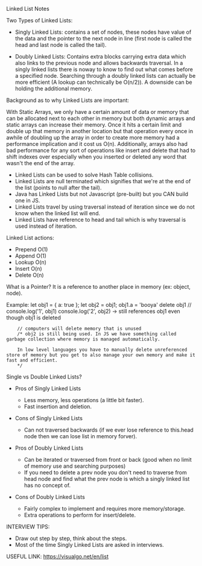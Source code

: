 Linked List Notes

Two Types of Linked Lists:

- Singly Linked Lists: contains a set of nodes, these nodes have value of the data and the pointer to the next node in line (first node is called the head and last node is called the tail).

- Doubly Linked Lists: Contains extra blocks carrying extra data which also links to the previous node and allows backwards traversal.  In a singly linked lists there is noway to know to find out what comes before a specified node.  Searching through a doubly linked lists can actually be more efficient (A lookup can technically be O(n/2)).  A downside can be holding the additional memory.

Background as to why Linked Lists are important:

With Static Arrays, we only have a certain amount of data or memory that can be allocated next to each other in memory but both dynamic arrays and static arrays can increase their memory.
Once it hits a certain limit and double up that memory in another location but that operation every once in awhile of doubling up the array in order to create more memory had a performance implication and it cost us O(n).
Additionally, arrays also had bad performance for any sort of operations like insert and delete that had to shift indexes over especially when you inserted or deleted any word that wasn't the end of the array.

- Linked Lists can be used to solve Hash Table collisions.
- Linked Lists are null terminated which signifies that we're at the end of the list (points to null after the tail).
- Java has Linked Lists but not Javascript (pre-built) but you CAN build one in JS.
- Linked Lists travel by using traversal instead of iteration since we do not know when the linked list will end.
- Linked Lists have reference to head and tail which is why traversal is used instead of iteration.

Linked List actions:
- Prepend O(1)
- Append O(1)
- Lookup O(n)
- Insert O(n)
- Delete O(n)

What is a Pointer?
It is a reference to another place in memory (ex: object, node).

Example:
        let obj1 = { a: true };
        let obj2 = obj1;
        obj1.a = 'booya'
        delete obj1
        // console.log('1', obj1)
        console.log('2', obj2) -> still references obj1 even though obj1 is deleted

        // computers will delete memory that is unused
        /* obj2 is still being used. In JS we have something called garbage collection where memory is managed automatically.

        In low level languages you have to manually delete unreferenced store of memory but you get to also manage your own memory and make it fast and efficient.
        */

Single vs Double Linked Lists?
- Pros of Singly Linked Lists
    - Less memory, less operations (a little bit faster).
    - Fast insertion and deletion.
- Cons of Singly Linked Lists
    - Can not traversed backwards (if we ever lose reference to this.head node then we can lose list in memory forver).

- Pros of Doubly Linked Lists
    - Can be iterated or traversed from front or back (good when no limit of memory use and searching purposes)
    - If you need to delete a prev node you don't need to traverse from head node and find what the prev node is which a singly linked list has no concept of.
- Cons of Doubly Linked Lists
    - Fairly complex to implement and requires more memory/storage.
    - Extra operations to perform for insert/delete.

INTERVIEW TIPS:
 - Draw out step by step, think about the steps.
 - Most of the time Singly Linked Lists are asked in interviews.

USEFUL LINK: https://visualgo.net/en/list

